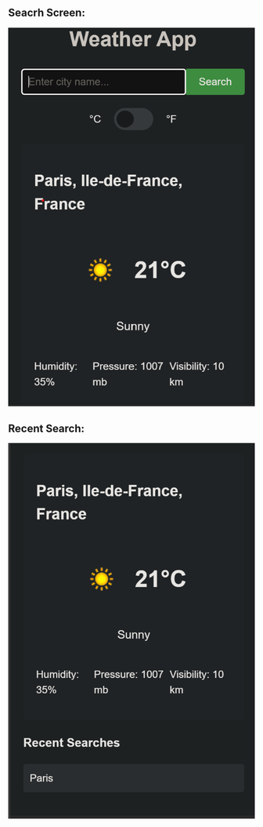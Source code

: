 ## Seacrh Screen:
![Example Image](images/search_screeen.png)


## Recent Search:
![Example Image](images/recent_search.png)
